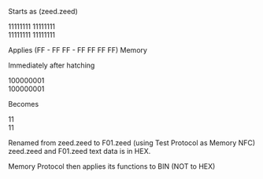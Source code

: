 Starts as (zeed.zeed)

11111111 11111111  
11111111 11111111

Applies (FF - FF FF - FF FF FF FF) Memory



Immediately after hatching

100000001  
100000001

Becomes

11  
11




Renamed from zeed.zeed to F01.zeed (using Test Protocol as Memory NFC)  
zeed.zeed and F01.zeed text data is in HEX.

Memory Protocol then applies its functions to BIN (NOT to HEX)

